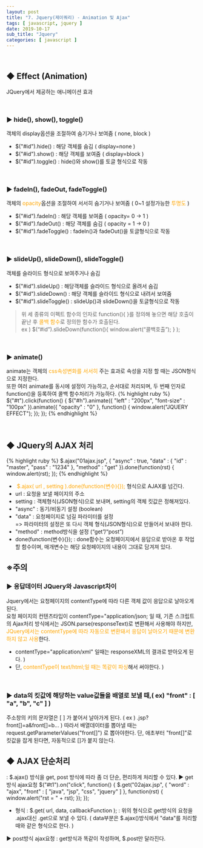 ```yaml
---
layout: post
title: "7. Jquery(제이쿼리) - Animation 및 Ajax"
tags: [ javascript, jquery ]
date: 2019-10-17
sub_title: "Jquery"
categories: [ javascript ]
---
```


<p align="center">
    
</p><br/>

## ◆ Effect (Animation)
JQuery에서 제공하는 애니메이션 효과

<br/>

### ▶ hide(), show(), toggle()
객체의 display옵션을 조절하여 숨기거나 보여줌 ( none, block )
- $("#id").hide() : 해당 객체를 숨김 ( display=none )
- $("#id").show() : 해당 객체를 보여줌 ( display=block )
- $("#id").toggle() : hide()와 show()를 토글 형식으로 작동

<br/>

### ▶ fadeIn(), fadeOut, fadeToggle()
객체의 <font color="orange">opacity</font>옵션을 조절하여 서서히 숨기거나 보여줌 ( 0~1 설정가능한 <font color="orange">투명도</font> )
- $("#id").fadeIn() : 해당 객체를 보여줌 ( opacity= 0 -> 1 )
- $("#id").fadeOut() : 해당 객체를 숨김 ( opacity = 1 -> 0 )
- $("#id").fadeToggle() : fadeIn()과 fadeOut()을 토글형식으로 작동

<br/>

### ▶ slideUp(), slideDown(), slideToggle()
객체를 슬라이드 형식으로 보여주거나 숨김
- $("#id").slideUp() : 해당객체를 슬라이드 형식으로 올려서 숨김 
- $("#id").slideDown() : 해당 객체를 슬라이드 형식으로 내려서 보여줌
- $("#id").slideToggle() : slideUp()과 slideDown()을 토글형식으로 작동

> 위 세 종류의 이펙트 함수의 인자로 function(){ }를 정의해 놓으면 해당 호출이 끝난 후 <font color="orange">콜백 함수</font>로 정의한 함수가 호출된다.<br/>
ex ) $(“#id”).slideDown(function(){ window.alert(“콜백호출”); } );

<br/>

### ▶ animate()
animate는 객체의 <font color="orange">css속성변화를 서서히</font> 주는 효과로 속성을 지정 할 때는 JSON형식으로 지정한다.<br/>
또한 여러 animate를 동시에 설정이 가능하고, 순서대로 처리되며, 두 번째 인자로 function()을 등록하여 콜백 함수처리가 가능하다.
{% highlight ruby %}
$("#t").click(function() {
	$("#h").animate({
		"left" : "200px",
		"font-size" : "100px"
	}).animate({
		"opacity" : "0"
	}, function() {
		window.alert("JQUERY EFFECT");
	});
});
{% endhighlight %}

<br/>

## ◆ JQuery의 AJAX 처리
{% highlight ruby %}
$.ajax("01ajax.jsp", {
	"async" : true,
	"data" : {
		"id" : "master",
		"pass" : "1234"
	},
	"method" : "get"
}).done(function(rst) {
	window.alert(rst);
});
{% endhighlight %}

- &nbsp;<font color="orange">$.ajax( url , setting ).done(function(변수){});</font> 형식으로 AJAX를 넘긴다.
- url 
: 요청을 보낼 페이지의 주소
- setting
: 객체형식(JSON형식)으로 보내며, setting의 객체 킷값은 정해져있다.
- "async" 
: 동기/비동기 설정 (boolean)
- "data" 
: 요청페이지로 넘길 파라미터를 설정<br/>
=> 파라미터의 설정은 또 다시 객체 형식(JSON형식)으로 만들어서 보내야 한다.
- "method" 
: method방식을 설정 (“get”/“post”)
- done(function(변수){});
: done함수는 요청페이지에서 응답으로 받아온 후 작업 할 함수이며, 매개변수는 해당 요청페이지의 내용이 그대로  담겨져 있다.

## ※주의  
### ▶ 응답데이터 JQuery와 Javascript차이 
Jquery에서는 요청페이지의 contentType에 따라 다른 객체 값이 응답으로 날아오게 된다.<br/>
요청 페이지의 컨텐츠타입이 contentType="application/json; 일 때, 기존 스크립트의 Ajax처리 방식에서는 JSON.parse(responseText)로 변환해서 사용해야 하지만, <font color="orange">JQuery에서는 contentType에 따라 자동으로 변환돼서 응답이 날아오기 때문에 변환하지 않고 사용</font>한다.
- contentType="application/xml" 일때는 responseXML의 결과로 받아오게 된다. )
- 단, <font color="orange">contentType이 text/html;일 때는 똑같이 파싱</font>해서 써야한다. )

<br/>

### ▶ data의 킷값에 해당하는 value값들을 배열로 보낼 때,( ex) "front" : [ "a", "b", "c" ] )
주소창의 키의 문자열은 [ ] 가 붙어서 날아가게 된다. ( ex ) .jsp?front[]=a&front[]=b... )
따라서 배열데이터를 뽑아낼 때는 request.getParameterValues("front[]") 로 뽑아야한다.
단, 애초부터 "front[]"로 킷값을 잡게 된다면, 자동적으로 []가 붙지 않는다.

## ◆ AJAX 단순처리
: $.ajax() 방식을 get, post 방식에 따라 좀 더 단순, 편리하게 처리할 수 있다.
▶ get방식 ajax요청
$("#t1").on("click", function() {
$.get("02ajax.jsp", {
"word" : "ajax",
"front" : [ "java", "jsp", "css", "jquery" ]
}, function(rst) {
window.alert("rst = " + rst);
});
});
- 형식 : $.get( url, data, callbackFunction ); 
: 위의 형식으로 get방식의 요청을 .ajax대신 .get으로 보낼 수 있다.
( data부분은 $.ajax()방식에서 "data"를 처리할 때와 같은 형식으로 한다. )

▶ post방식 ajax요청
: get방식과 똑같이 작성하며, $.post만 달라진다.





<br/>